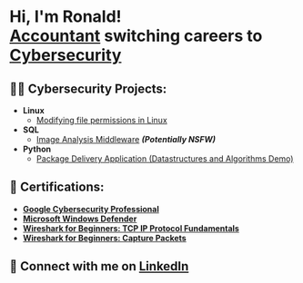 <h1>Hi, I'm Ronald! <br/><a href="https://www.linkedin.com/in/ronaldmlam/">Accountant</a> switching careers to <a href="https://coursera.org/share/9880fbe25ab9885c496b319223bf6870">Cybersecurity</a>

<h2>👨‍💻 Cybersecurity Projects:</h2>

- <b>Linux</b>
  - [Modifying file permissions in Linux](https://github.com/ronald-lam/Linux)
- <b>SQL</b>
  - [Image Analysis Middleware](https://github.com/joshmadakor1/4chan-Image-Analysis-Middleware-C964) <b><i>(Potentially NSFW)</b></i>
- <b>Python</b>
  - [Package Delivery Application (Datastructures and Algorithms Demo)](https://github.com/joshmadakor1/Package-Delivery-Pathfinding-Algorithm)

<h2>🧾 Certifications:</h2>

- <b>[Google Cybersecurity Professional](https://coursera.org/share/9880fbe25ab9885c496b319223bf6870)</b>
- <b>[Microsoft Windows Defender](https://coursera.org/share/3b18ee9fddd0797483499139a2ecaab7)</b>
- <b>[Wireshark for Beginners: TCP IP Protocol Fundamentals](https://coursera.org/share/1b6619fe69629294043de1ca4cc0b086)</b>
- <b>[Wireshark for Beginners: Capture Packets](https://coursera.org/share/6e8b929f9dcb0e8dedf16d0aa73b7cfc)</b>

<h2> 🤳 Connect with me on <a href="https://www.linkedin.com/in/ronaldmlam/">LinkedIn</a></h2>

